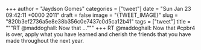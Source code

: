 
+++
author = "Jaydson Gomes"
categories = ["tweet"]
date = "Sun Jan 23 09:42:11 +0000 2011"
draft = false
image = "{TWEET_IMAGE}"
slug = "820b3ef2736a5e8e38b356c0e7437c0d5ca12b41"
tags = ["tweet"]
title = """RT @maddoghall: Now that ..."""
+++
RT @maddoghall: Now that #cpbr4 is over, apply what you have learned and cherish the friends that you have made throughout the next year.
